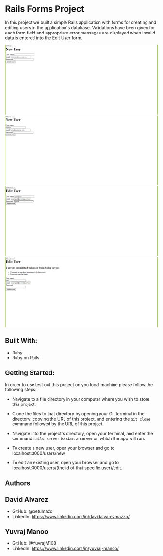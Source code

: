 # Rails Forms Project

In this project we built a simple Rails application with forms for creating and editing users in the application's database. Validations have been given for each form field and appropriate error messages are displayed when invalid data is entered into the Edit User form.

![New user form blank](/readme%20img/screenshot_1.png)
![New user form filling](/readme%20img/screenshot_3.png)
![Edit user form filling](/readme%20img/screenshot_4.png)
![Edit user form errors](/readme%20img/screenshot_5.png)

## Built With:
- Ruby
- Ruby on Rails

## Getting Started:
In order to use test out this project on you local machine please follow the following steps:
- Navigate to a file directory in your computer where you wish to store this project.

- Clone the files to that directory by opening your Git terminal in the directory, copying the URL of this project, and entering the ```git clone``` command followed by the URL of this project.

- Navigate into the project's directory, open your terminal, and enter the command ```rails server``` to start a server on which the app will run.

- To create a new user, open your browser and go to localhost:3000/users/new.

- To edit an existing user, open your browser and go to localhost:3000/users/(the id of that specific user)/edit.

## Authors

## David Alvarez
- GitHub: @petumazo
- LinkedIn: https://www.linkedin.com/in/davidalvarezmazzo/

## Yuvraj Manoo
- GitHub: @YuvrajM108
- LinkedIn: https://www.linkedin.com/in/yuvraj-manoo/
